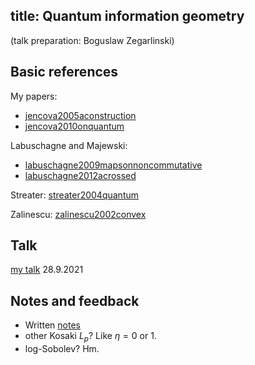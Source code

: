 title: Quantum information geometry
---

(talk preparation: Boguslaw Zegarlinski)


## Basic references


My papers:    
 
* [jencova2005aconstruction](jencova2005aconstruction)    
* [jencova2010onquantum](jencova2010onquantum)

Labuschagne and Majewski:  

* [labuschagne2009mapsonnoncommutative](labuschagne2009mapsonnoncommutative)    
* [labuschagne2012acrossed](labuschagne2012acrossed)
                                                     

Streater: [streater2004quantum](streater2004quantum)


Zalinescu: [zalinescu2002convex](BOOK_zalinescu2002convex)

## Talk

[my talk](orlicz2021.pdf) 28.9.2021 


## Notes and feedback


* Written [notes](MISC_qig/notes.pdf)     
* other Kosaki $L_p$? Like $\eta=0$ or 1.     
* log-Sobolev? Hm.

 






